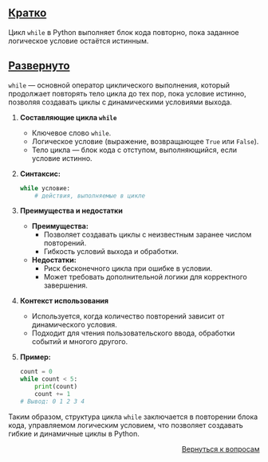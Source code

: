 ## <u>Кратко</u>

Цикл `while` в Python выполняет блок кода повторно, пока заданное логическое условие остаётся истинным.

## <u>Развернуто</u>

`while` — основной оператор циклического выполнения, который продолжает повторять тело цикла до тех пор, пока условие
истинно, позволяя создавать циклы с динамическими условиями выхода.

1. **Составляющие цикла `while`**
    - Ключевое слово `while`.
    - Логическое условие (выражение, возвращающее `True` или `False`).
    - Тело цикла — блок кода с отступом, выполняющийся, если условие истинно.

2. **Синтаксис:**
    ```python
    while условие:
        # действия, выполняемые в цикле
    ```

3. **Преимущества и недостатки**
    - **Преимущества:**
        - Позволяет создавать циклы с неизвестным заранее числом повторений.
        - Гибкость условий выхода и обработки.
    - **Недостатки:**
        - Риск бесконечного цикла при ошибке в условии.
        - Может требовать дополнительной логики для корректного завершения.

4. **Контекст использования**
    - Используется, когда количество повторений зависит от динамического условия.
    - Подходит для чтения пользовательского ввода, обработки событий и многого другого.

5. **Пример:**
    ```python
    count = 0
    while count < 5:
        print(count)
        count += 1
    # Вывод: 0 1 2 3 4
    ```

Таким образом, структура цикла `while` заключается в повторении блока кода, управляемом логическим условием, что
позволяет создавать гибкие и динамичные циклы в Python.

<div align="right">

[Вернуться к вопросам](../Вопросы.md)

</div>

